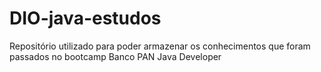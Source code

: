 # DIO-java-estudos
Repositório utilizado para poder armazenar os conhecimentos que foram passados no bootcamp Banco PAN Java Developer
